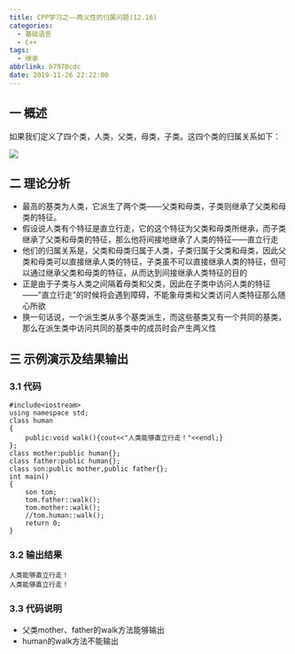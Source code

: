 ```yaml
---
title: CPP学习之——两义性的归属问题(12.16)
categories:
  - 基础语言
  - C++
tags:
  - 继承
abbrlink: b7970cdc
date: 2019-11-26 22:22:00
---
```

## 一 概述

如果我们定义了四个类，人类，父类，母类，子类。这四个类的归属关系如下：  

![][1]

<!--more-->

## 二 理论分析

* 最高的基类为人类，它派生了两个类——父类和母类，子类则继承了父类和母类的特征。
* 假设说人类有个特征是直立行走，它的这个特征为父类和母类所继承，而子类继承了父类和母类的特征，那么他将间接地继承了人类的特征——直立行走
* 他们的归属关系是，父类和母类归属于人类，子类归属于父类和母类，因此父类和母类可以直接继承人类的特征，子类虽不可以直接继承人类的特征，但可以通过继承父类和母类的特征，从而达到间接继承人类特征的目的
* 正是由于子类与人类之间隔着母类和父类，因此在子类中访问人类的特征——"直立行走"的时候将会遇到障碍，不能象母类和父类访问人类特征那么随心所欲
* 换一句话说，一个派生类从多个基类派生，而这些基类又有一个共同的基类，那么在派生类中访问共同的基类中的成员时会产生两义性

## 三 示例演示及结果输出

### 3.1 代码

```
#include<iostream>
using namespace std;
class human
{
	public:void walk(){cout<<"人类能够直立行走！"<<endl;}
};
class mother:public human{};
class father:public human{};
class son:public mother,public father{};
int main()
{
	son tom;
	tom.father::walk();
	tom.mother::walk();
	//tom.human::walk();
	return 0;
}
```

### 3.2 输出结果

```
人类能够直立行走！
人类能够直立行走！
```

### 3.3 代码说明

* 父类mother、father的walk方法能够输出
* human的walk方法不能输出



[1]:https://cdn.jsdelivr.net/gh/PGzxc/CDN@master/blog-image/cpp-more-parent-extends.png